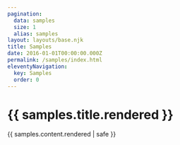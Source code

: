 ```yaml
---
pagination:
  data: samples
  size: 1
  alias: samples
layout: layouts/base.njk
title: Samples
date: 2016-01-01T00:00:00.000Z
permalink: /samples/index.html
eleventyNavigation:
  key: Samples
  order: 0
---
```


<h1>{{ samples.title.rendered }}</h1>
<div class="mainContent">
    {{ samples.content.rendered | safe }}
</div>
